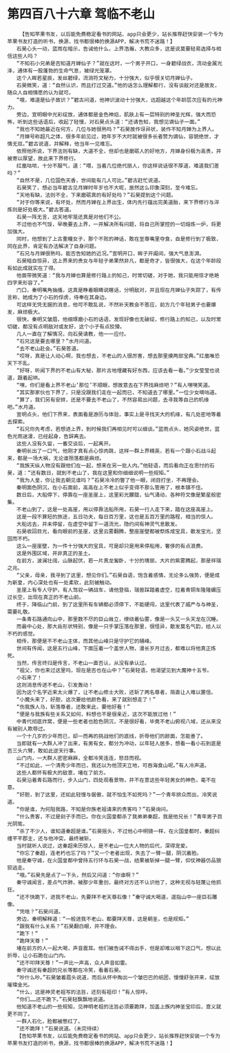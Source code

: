 # 第四百八十六章 驾临不老山
        【告知苹果书友，以后能免费稳定看书的网站、app只会更少，站长推荐赶快安装一个专为苹果书友打造的听书，换源，找书都很棒的换源APP，解决书荒不迷路！】
       石昊心头一动，蓝雨在暗示，告诫他什么，上界浩瀚，大教众多，这是说莫要轻易选择与相信这些人吗？
       “不知石小兄弟是否知道月婵仙子？”就在这时，一个男子开口，一身碧绿战衣，流动金属光泽，通体有一股蓬勃的生命气息，被绿光笼罩。
       这个人眸若星辰，发丝碧绿，流淌符文秘力，十分强大，似乎很关切月婵仙子。
       石昊微笑，道：“自然认识，而且打过交道。”他的话怎么理解都行，没有谈敌对还是故友，随众人自相情愿的认为就可。
       “哦，难道是仙子故识？”碧古问道，他神识波动十分强大，远超越这个年龄层次应有的元神力。
       旁边，宣明眼中光彩绽放，通体都是金色神焰，肌肤上有一层特别的神圣光辉，强大而恐怖，听到这些话语后，收起了轻慢，对石昊点头道：“还请告知，我想见谪仙子一面。”
       “我也不知她最近在何方，几位与她很熟吗？”石昊故作讶异状，装作不知月婵为上界人。
       “月婵号称超凡之体，很多年前见过，她年岁不大时就被很多长者赞为谪仙，容貌绝世，才情无双。”碧古说道，并解释，他当年一见难忘。
       依照他所说，下界法则有缺，大道不全，但却也是磨砺人的好地方，月婵身份极为高贵，并被寄以厚望，故此来下界修行。
       红凰咕哝，十分不服气，道：“喂，当着几位绝代丽人，你这样说话很不厚道，难道我们差吗？”
       “自然不是，几位国色天香，世间能有几人可比。”碧古赶忙说道。
       石昊笑了，想必当年碧古见月婵时年岁也不大呢，居然这么印象深刻，至今难忘。
       “天地有缺，法则不全，下来磨砺真的有好处吗？”石昊提到这个问题。
       “对于你等来说，有坏处，然而月婵在上界出生，体内先行蕴出完美道胎，来下界修行与淬炼则是好处极大。”碧古答道。
       石昊一阵无言，这天地牢笼还真是对他们不公。
       不过他也不气馁，早晚要去上界，一并解决所有问题，将自己所掌控的一切熔炼一炉，将更加强大。
       同时，他想到了上古重瞳女子，那个不败的神话，敢在至尊嘴里夺食，自是修行到了极致，同在此界，肯定有办法解决了自身问题。
       “石兄与月婵很熟吗，能否告知她的近况。”宣明开口，眸子开阖间，强大气息澎湃。
       石昊暗自惊异，这上界来的贵女与年轻子弟果然非凡，都是奇才，皆很强大，在这个年龄段有如此成就实在了得。
       他面带微笑道：“我与月婵也算是修行路上的知己，时常切磋，对于她，我只能用惊才绝艳四字来形容了。”
       门口，秦明嘴角抽搐，这真是睁着眼睛说瞎话，分明敌对，并且现在月婵仙子失踪了，有传言称，她成为了小石的俘虏，侍奉在其身边。
       可这样无凭无据的消息，他可不敢乱说，不然补天教会不答应，前方几个年轻男子也要爆发，麻烦极大。
       很快，秦明又皱眉，他细琢磨小石的话语，发现好像也无破绽，修行路上的知己，以及时常切磋，都没有点明敌对或友好，这个小子有点狡猾。
       几人一直在了解情况，向石昊请教，他一一应付。
       “石兄这是要去哪里？”水月问道。
       “去不老山赴会。”石昊答道。
       “哎呀，真是让人动心啊，我也想去，不老山的人很厉害，想去那里摸两部宝典。”红凰唯恐天下不乱。
       “好呀，听闻下界的不老山有大秘，那片古地埋藏有好东西，应该去看一看。”少女莹莹也说道，跟着起哄。
       “嘿，你们是看上界不老山‘那位’不顺眼，想故意去在下界找麻烦吧？”有人嘿嘿笑道。
       “其实那家伙也下界了，只是没跟我们走在一起而已，不知道去了哪里。”一位少女嘀咕道。
       “算了，我们另有安排，还是不要去不老山了，不然容易出问题，去寻我等自己的机缘吧。”水月道。
       宣明点头，他们下界来，表面看是游历与体验，事实上是寻找天大的机缘，有几处密地等着去探索。
       “石兄你先考虑，若想进上界，到时候我们再相见时可以细谈。”蓝雨点头，她风姿绝世，蓝色光雨迷漫，已经起身，告辞离去。
       这些人没有久留，一番交谈后，一起离开。
       秦明长出了一口气，他刚才真有点心惊肉跳，这样一群上界精英，若有一个跟小石战斗起来，都是一场大祸，无论谁殒落都是麻烦。
       “我族天纵人物没有跟他们在一起，想来在另一批人内。”他轻语，而后看向正在思忖的石昊，道：“还有数日，就到不老山了，我在这里和你细细说明一些规矩。”
       “我为人皇，你让我去朝见谁吗？”石昊冷冷的瞥了他一眼，闭目打坐，不再理会。
       秦明面色阴沉，在小石面前，高高在上不老上似乎变得不那么管用了，根本镇不住。
       数日后，大船停下，停靠在一座圣崖上，这里彩光朦胧，仙气涌动，各种符文像是繁星般密集。
       不老山到了，这是一处高崖，用以停靠法船所用，石昊一行人走下来，踏在这座高崖上。
       这是一段不算短的旅途，五日功夫，每日百万里，这也是五百万里的路程，相当的惊人。
       大船远去，并未停留，在虚空中留下一道流光，隐约间有神灵气息散发。
       石昊收回目光，看向眼前的圣崖，这里云雾翻腾，整座崖壁都被祭炼成宝具，散发宝光，坚固而不朽。
       这么一座崖壁，为一件十分强大的宝具，可是却只是用来停船用，奢侈的有点浪费。
       这是外围区域，并非真正的圣土。
       在前方，波澜壮阔，山脉起伏，若一片真龙匐卧，十分的瑰丽，大片的紫雾腾起，那是祥瑞之兆。
       “父亲，母亲，我寻到了这里，想见你们。”石昊自语，饱含着感情，无论多么强势，便是成为新皇，内心深处也有一处柔软，此刻被触动。
       圣崖上有专人守护，有人驾驭一辆战车，请他登临，瑞兽踩踏着虚空，拉着青铜车隆隆碾压过长空，出现在真正的不老山前。
       终于，降临山门前，到了这里所有车辆都必须停下，不能硬闯，这里代表了威严与与神圣，需要礼敬。
       一条青石路通向山中，那里数不尽的巨山耸立，缭绕着仙雾，像是一头又一头天龙在沉睡。
       而最中心处，那大岳形状特别，像是一只手掌压落在那里，很怪异，散发莫名气韵，给人以不朽的感觉。
       相传，那便是不不老山主体，而其他山峰只是守护它的辅峰。
       世间有传闻，这是五行山峰，下面压着一个盖世人物，漫长岁月过去，都难以将他真正炼死。
       当然，传言终归是传言，不老山一直否认，从没有承认过。
       “祖父，你也来过这里吗，现在是否也在山中？”石昊轻语，他渴望见到大魔神十五爷。
       小石来了！
       这则消息传进不老山，引发轰动！
       因为这个名字近来太火爆了，让不老山修士大败，还斩了两名尊者，简直让人难以置信。
       “小魔头来了，好胆，这次要给他颜色看，来了就别想走了！”
       “伤我族人马，斩落尊者，还敢来此，要他好看！”
       “便是与我族有些关系又如何，料想也不是很亲近，这次不能放过他！”
       中青代彻底炸窝，便是一些老者也脸色阴沉，不是很好看，毕竟不老山俯视八域，还从来没有被别人欺辱过。
       一个十几岁的少年而已，却一而再的挑战他们的底线，折辱他们的颜面，怎能善了。
       当即就有一大群人冲了出来，有男有女，都分为冲动，以年轻人居多，想看一看小石到底是否三头六臂，敢如此逆天行事。
       山门内，一大群人密密麻麻，全都冷笑连连，怒目而视。
       “不过如此，一个清秀少年而已，我还以为他顶天立地，可吞海食山呢。”有人冷声道。
       这些人都怀有极大的敌意，堵在了前方。
       石昊沿着青石路而行，步入山门，四处观看景物，并不在意这些年轻男女的神色，毫不在意。
       “好胆，到了这里，还如此轻慢与倨傲，就不怕生不如死吗？”一个青年排众而出，冷笑说道。
       “你是谁，为何阻我路，不知是你族老祖请来的贵客吗？”石昊询问。
       “什么贵客，不过是刽子手而已。你在火国皇都杀了我弟弟秦超，我是他兄长！”青年男子目光阴鸷。
       “杀了不少人，谁知道秦超是谁。”石昊摇头，不过他心中明镜一样，在火国皇都时，秦超纠缠芊芊郡主，还与他冲突，最终被斩。
       当时就听人说过，这秦超来历惊人，是不老山一位大人物的后代，深得宠爱。
       “你忘了秦超，连老朽也忘了吗？”又一个老者出现，失去了一臂一腿，阴沉着脸。
       他是秦守诚，在火国皇都中曾持五行环与石昊一战，结果被斩掉一腿一臂，仰仗神器仿品狼狈逃走。
       “哦。”石昊先是点了一下头，然后又问道：“你谁啊？”
       秦守诚闻言，差点气炸肺，被那少年重创，最终对方还不认识他了，这种无视与轻蔑让他抓狂。
       “还不快跪下，进我不老山，先要拜不老天尊石像！”秦守诚大喝道，遥指山中一座巨石雕像。
       “凭啥？”石昊问道。
       旁边，秦明解释道：“一般进我不老山，都要拜天尊，这是朝圣，也是规矩。”
       “跟我有什么关系？”石昊翻白眼，并不理会。
       “跪下！”
       “跪拜天尊！”
       堵在前方的人一起大喝，声音震耳。他们被告诫不得出手，但是却难以咽下这口气，想以此折辱，让小石跪在山门内。
       “还不叩拜天尊！”一声比一声高，众人声音如雷。
       秦守诚还有秦超的兄长等都在冷笑，看着石昊。
       “吵什么吵。”石昊皱着眉头说道，而后从怀中掏出一个皱巴巴的纸团，慢慢舒张开来，绽放璀璨金光。
       “什么，这是神灵老祖写的法旨，还刻有祖印！”有人惊呼。
       “你们……还不跪下。”石昊轻飘飘地说道。
       他知道不老山的一些规矩，见神明老祖的法旨必须要跪拜，加盖上族内神圣宝印后，意义就更不同了。
       一群人石化，脸都被憋红了。
       “还不跪拜！”石昊说道。（未完待续）
       【告知苹果书友，以后能免费稳定看书的网站、app只会更少，站长推荐赶快安装一个专为苹果书友打造的听书，换源，找书都很棒的换源APP，解决书荒不迷路！】